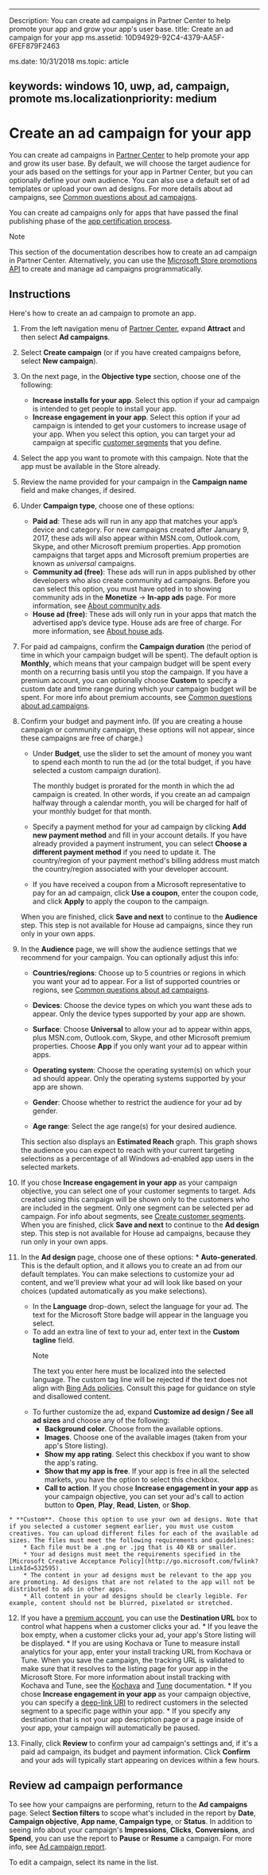 ﻿---

Description: You can create ad campaigns in Partner Center to help promote your app and grow your app's user base.
title: Create an ad campaign for your app
ms.assetid: 10D94929-92C4-4379-AA5F-6FEF879F2463

ms.date: 10/31/2018
ms.topic: article


keywords: windows 10, uwp, ad, campaign, promote
ms.localizationpriority: medium
---

# Create an ad campaign for your app

You can create ad campaigns in [Partner Center](https://partner.microsoft.com/dashboard) to help promote your app and grow its user base. By default, we will choose the target audience for your ads based on the settings for your app in Partner Center, but you can optionally define your own audience. You can also use a default set of ad templates or upload your own ad designs. For more details about ad campaigns, see [Common questions about ad campaigns](common-questions.md).

You can create ad campaigns only for apps that have passed the final publishing phase of the [app certification process](the-app-certification-process.md).

> [!NOTE]
> This section of the documentation describes how to create an ad campaign in Partner Center. Alternatively, you can use the [Microsoft Store promotions API](../monetize/run-ad-campaigns-using-windows-store-services.md) to create and manage ad campaigns programmatically.

## Instructions

Here's how to create an ad campaign to promote an app.

1.  From the left navigation menu of [Partner Center](https://partner.microsoft.com/dashboard), expand **Attract** and then select **Ad campaigns**.
2.  Select **Create campaign** (or if you have created campaigns before, select **New campaign**).
3.  On the next page, in the **Objective type** section, choose one of the following:
    * **Increase installs for your app**. Select this option if your ad campaign is intended to get people to install your app.
    * **Increase engagement in your app**. Select this option if your ad campaign is intended to get your customers to increase usage of your app. When you select this option, you can target your ad campaign at specific [customer segments](create-customer-segments.md) that you define.

4.  Select the app you want to promote with this campaign. Note that the app must be available in the Store already.
5.  Review the name provided for your campaign in the **Campaign name** field and make changes, if desired.
6.  Under **Campaign type**, choose one of these options:
    * **Paid ad**: These ads will run in any app that matches your app’s device and category. For new campaigns created after January 9, 2017, these ads will also appear within MSN.com, Outlook.com, Skype, and other Microsoft premium properties. App promotion campaigns that target apps and Microsoft premium properties are known as *universal* campaigns.
    * **Community ad (free)**: These ads will run in apps published by other developers who also create community ad campaigns. Before you can select this option, you must have opted in to showing community ads in the **Monetize** -> **In-app ads** page. For more information, see [About community ads](about-community-ads.md).
    * **House ad (free)**: These ads will only run in your apps that match the advertised app’s device type. House ads are free of charge. For more information, see [About house ads](about-house-ads.md).

7.  For paid ad campaigns, confirm the **Campaign duration** (the period of time in which your campaign budget will be spent). The default option is **Monthly**, which means that your campaign budget will be spent every month on a recurring basis until you stop the campaign. If you have a premium account, you can optionally choose **Custom** to specify a custom date and time range during which your campaign budget will be spent. For more info about premium accounts, see [Common questions about ad campaigns](common-questions.md#how-can-i-increase-the-maximum-monthly-budget-amount-allowed-for-my-ad-campaign).

8.  Confirm your budget and payment info. (If you are creating a house campaign or community campaign, these options will not appear, since these campaigns are free of charge.)
    * Under **Budget**, use the slider to set the amount of money you want to spend each month to run the ad (or the total budget, if you have selected a custom campaign duration).

        The monthly budget is prorated for the month in which the ad campaign is created. In other words, if you create an ad campaign halfway through a calendar month, you will be charged for half of your monthly budget for that month.

    * Specify a payment method for your ad campaign by clicking **Add new payment method** and fill in your account details. If you have already provided a payment instrument, you can select **Choose a different payment method** if you need to update it. The country/region of your payment method's billing address must match the country/region associated with your developer account.

    * If you have received a coupon from a Microsoft representative to pay for an ad campaign, click **Use a coupon**, enter the coupon code, and click **Apply** to apply the coupon to the campaign.

    When you are finished, click **Save and next** to continue to the **Audience** step. This step is not available for House ad campaigns, since they run only in your own apps.

9.  In the **Audience** page, we will show the audience settings that we recommend for your campaign. You can optionally adjust this info:
    * **Countries/regions**: Choose up to 5 countries or regions in which you want your ad to appear. For a list of supported countries or regions, see [Common questions about ad campaigns](common-questions.md#where-will-my-ad-appear).

    * **Devices**: Choose the device types on which you want these ads to appear. Only the device types supported by your app are shown.

    * **Surface**: Choose **Universal** to allow your ad to appear within apps, plus MSN.com, Outlook.com, Skype, and other Microsoft premium properties. Choose **App** if you only want your ad to appear within apps.

    * **Operating system**: Choose the operating system(s) on which your ad should appear. Only the operating systems supported by your app are shown.

    * **Gender**: Choose whether to restrict the audience for your ad by gender.

    * **Age range**: Select the age range(s) for your desired audience.

    This section also displays an **Estimated Reach** graph. This graph shows the audience you can expect to reach with your current targeting selections as a percentage of all Windows ad-enabled app users in the selected markets.

10.  If you chose **Increase engagement in your app** as your campaign objective, you can select one of your customer segments to target. Ads created using this campaign will be shown only to the customers who are included in the segment. Only one segment can be selected per ad campaign. For info about segments, see [Create customer segments](create-customer-segments.md). When you are finished, click **Save and next** to continue to the **Ad design** step. This step is not available for House ad campaigns, because they run only in your own apps.

11.  In the **Ad design** page, choose one of these options:
    * **Auto-generated**. This is the default option, and it allows you to create an ad from our default templates. You can make selections to customize your ad content, and we'll preview what your ad will look like based on your choices (updated automatically as you make selections).
        * In the **Language** drop-down, select the language for your ad. The text for the Microsoft Store badge will appear in the language you select.
        * To add an extra line of text to your ad, enter text in the **Custom tagline** field.
            > [!NOTE]
            > The text you enter here must be localized into the selected language. The custom tag line will be rejected if the text does not align with [Bing Ads policies](http://go.microsoft.com/fwlink?LinkId=398341). Consult this page for guidance on style and disallowed content.
        * To further customize the ad, expand **Customize ad design / See all ad sizes** and choose any of the following:
            * **Background color**. Choose from the available options.
            * **Images**. Choose one of the available images (taken from your app's Store listing).
            * **Show my app rating**. Select this checkbox if you want to show the app's rating.
            * **Show that my app is free**. If your app is free in all the selected markets, you have the option to select this checkbox.
            * **Call to action**. If you chose **Increase engagement in your app** as your campaign objective, you can set your ad's call to action button to **Open**, **Play**, **Read**, **Listen**, or **Shop**.  

    * **Custom**. Choose this option to use your own ad designs. Note that if you selected a customer segment earlier, you must use custom creatives. You can upload different files for each of the available ad sizes. The files must meet the following requirements and guidelines:
        * Each file must be a .png or .jpg that is 40 KB or smaller.
        * Your ad designs must meet the requirements specified in the [Microsoft Creative Acceptance Policy](http://go.microsoft.com/fwlink?LinkId=532595).
        * The content in your ad designs must be relevant to the app you are promoting. Ad designs that are not related to the app will not be distributed to ads in other apps.
        * All content in your ad designs should be clearly legible. For example, content should not be blurred, pixelated or stretched.

12.  If you have a [premium account](common-questions.md#how-can-i-increase-the-maximum-monthly-budget-amount-allowed-for-my-ad-campaign), you can use the **Destination URL** box to control what happens when a customer clicks your ad.
    * If you leave the box empty, when a customer clicks your ad, your app's Store listing will be displayed.
    * If you are using Kochava or Tune to measure install analytics for your app, enter your install tracking URL from Kochava or Tune. When you save the campaign, the tracking URL is validated to make sure that it resolves to the listing page for your app in the Microsoft Store. For more information about install tracking with Kochava and Tune, see the [Kochava](http://support.kochava.com/) and [Tune](https://help.tune.com/) documentation.
    * If you chose **Increase engagement in your app** as your campaign objective, you can specify a [deep-link URI](../launch-resume/handle-uri-activation.md) to redirect customers in the selected segment to a specific page within your app.
    * If you specify any destination that is not your app description page or a page inside of your app, your campaign will automatically be paused.

13.  Finally, click **Review** to confirm your ad campaign's settings and, if it's a paid ad campaign, its budget and payment information. Click **Confirm** and your ads will typically start appearing on devices within a few hours.

## Review ad campaign performance

To see how your campaigns are performing, return to the **Ad campaigns** page. Select **Section filters** to scope what's included in the report by **Date**, **Campaign objective**, **App name**, **Campaign type**, or **Status**. In addition to seeing info about your campaign's **Impressions**, **Clicks**, **Conversions**, and **Spend**, you can use the report to **Pause** or **Resume** a campaign. For more info, see [Ad campaign report](promote-your-app-report.md).

To edit a campaign, select its name in the list.
